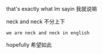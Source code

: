 that's exactly what lm sayin  我就说嘛

neck  and neck 不分上下

    we are neck and neck in english

hopefully  希望如此
